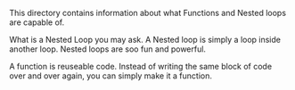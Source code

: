 This directory contains information about what Functions and Nested loops are capable of.

What is a Nested Loop you may ask.
A Nested loop is simply a loop inside another loop. Nested loops are soo fun and powerful.

A function is reuseable code. Instead of writing the same block of code over and over again, you can simply make it a function.
